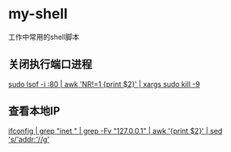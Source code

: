 # my-shell
工作中常用的shell脚本

## 关闭执行端口进程

[sudo lsof -i :80 | awk 'NR!=1 {print $2}' | xargs sudo kill -9](关闭指定端口进程.sh)

## 查看本地IP

[ifconfig | grep "inet " | grep -Fv "127.0.0.1" | awk '{print $2}' | sed 's/'addr:'//g'](查看IP.sh)